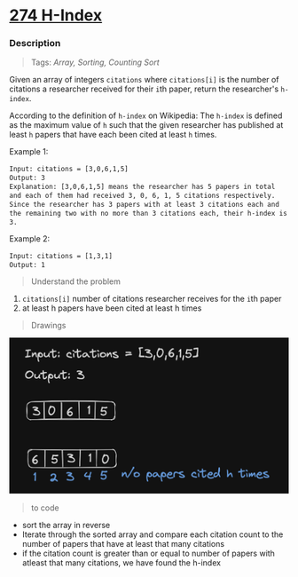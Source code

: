 # <a href="https://leetcode.com/problems/h-index/?envType=study-plan-v2&envId=top-interview-150">274 H-Index</a>

### Description

> Tags: *Array, Sorting, Counting Sort*

Given an array of integers `citations` where `citations[i]` is the number of citations a researcher received for their `i`th paper, return the researcher's `h-index`.

According to the definition of `h-index` on Wikipedia: The `h-index` is defined as the maximum value of `h` such that the given researcher has published at least `h` papers that have each been cited at least `h` times.

 

Example 1:
```
Input: citations = [3,0,6,1,5]
Output: 3
Explanation: [3,0,6,1,5] means the researcher has 5 papers in total and each of them had received 3, 0, 6, 1, 5 citations respectively.
Since the researcher has 3 papers with at least 3 citations each and the remaining two with no more than 3 citations each, their h-index is 3.
```
Example 2:
```
Input: citations = [1,3,1]
Output: 1
```
  
> Understand the problem

1. `citations[i]` number of citations researcher receives for the `i`th paper
1. at least h papers have been cited at least h times

> Drawings

<img src="assets/image.png" alt="img"/>

> to code
- sort the array in reverse
- Iterate through the sorted array and compare each citation count to the number of papers that have at least that many citations
- if the citation count is greater than or equal to number of papers with atleast that many citations, we have found the h-index